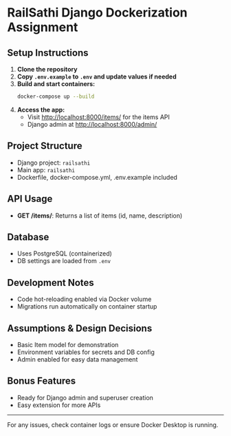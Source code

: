 # RailSathi Django Dockerization Assignment

## Setup Instructions

1. **Clone the repository**
2. **Copy `.env.example` to `.env` and update values if needed**
3. **Build and start containers:**
   ```bash
   docker-compose up --build
   ```
4. **Access the app:**
   - Visit [http://localhost:8000/items/](http://localhost:8000/items/) for the items API
   - Django admin at [http://localhost:8000/admin/](http://localhost:8000/admin/)

## Project Structure

- Django project: `railsathi`
- Main app: `railsathi`
- Dockerfile, docker-compose.yml, .env.example included

## API Usage

- **GET /items/**: Returns a list of items (id, name, description)

## Database

- Uses PostgreSQL (containerized)
- DB settings are loaded from `.env`

## Development Notes

- Code hot-reloading enabled via Docker volume
- Migrations run automatically on container startup

## Assumptions & Design Decisions

- Basic Item model for demonstration
- Environment variables for secrets and DB config
- Admin enabled for easy data management

## Bonus Features

- Ready for Django admin and superuser creation
- Easy extension for more APIs

---

For any issues, check container logs or ensure Docker Desktop is running.
